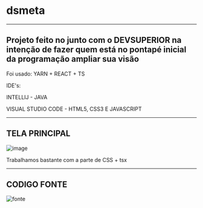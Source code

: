 # dsmeta
---------------------------------------------------------------------------------------------------------------------------
Projeto feito no junto com o DEVSUPERIOR na intenção de fazer quem está no pontapé inicial da programação ampliar sua visão
----------------------------------------------------------------------------------------------------------------------------
Foi usado:
YARN +
REACT +
TS

IDE's:

INTELLIJ - JAVA

VISUAL STUDIO CODE - HTML5, CSS3 E JAVASCRIPT

----------------------------------------------------------------------------------------------------------------
TELA PRINCIPAL
----------------------------------------------------------------------------------------------------------------
![image](https://user-images.githubusercontent.com/111875267/206605104-c8058620-9ca1-4489-b17b-aa18849d1229.png)

Trabalhamos bastante com a parte de CSS + tsx

----------------------------------------------------------------------------------------------------------------
CODIGO FONTE
----------------------------------------------------------------------------------------------------------------
![fonte](https://user-images.githubusercontent.com/111875267/206606485-eb109b19-592d-497b-9e44-b76742be21c8.png)

